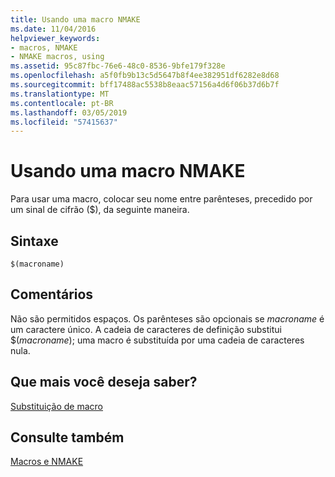 ```yaml
---
title: Usando uma macro NMAKE
ms.date: 11/04/2016
helpviewer_keywords:
- macros, NMAKE
- NMAKE macros, using
ms.assetid: 95c87fbc-76e6-48c0-8536-9bfe179f328e
ms.openlocfilehash: a5f0fb9b13c5d5647b8f4ee382951df6282e8d68
ms.sourcegitcommit: bff17488ac5538b8eaac57156a4d6f06b37d6b7f
ms.translationtype: MT
ms.contentlocale: pt-BR
ms.lasthandoff: 03/05/2019
ms.locfileid: "57415637"
---
```

# <a name="using-an-nmake-macro"></a>Usando uma macro NMAKE

Para usar uma macro, colocar seu nome entre parênteses, precedido por um sinal de cifrão ($), da seguinte maneira.

## <a name="syntax"></a>Sintaxe

```
$(macroname)
```

## <a name="remarks"></a>Comentários

Não são permitidos espaços. Os parênteses são opcionais se *macroname* é um caractere único. A cadeia de caracteres de definição substitui $(*macroname*); uma macro é substituída por uma cadeia de caracteres nula.

## <a name="what-do-you-want-to-know-more-about"></a>Que mais você deseja saber?

[Substituição de macro](../build/macro-substitution.md)

## <a name="see-also"></a>Consulte também

[Macros e NMAKE](../build/macros-and-nmake.md)
